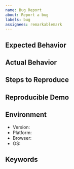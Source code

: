 ```yaml
---
name: Bug Report
about: Report a bug
labels: bug
assignees: remarkablemark
---
```


## Expected Behavior

<!-- What should happen. -->

## Actual Behavior

<!-- What happens instead. -->

## Steps to Reproduce

<!-- Describe a sequence of steps that anybody can repeat to see the issue. -->

## Reproducible Demo

<!--
Creating a bug demo will help speed up the process of resolving the issue:

* CodeSandbox: https://codesandbox.io/s/940pov1l4w
* JSFiddle: https://jsfiddle.net/remarkablemark/7v86d800/
* Repl.it: https://repl.it/@remarkablemark/html-react-parser
-->

## Environment

- Version:
- Platform:
- Browser:
- OS:

## Keywords

<!-- Include keywords that might help others with the same problem find this issue. -->
